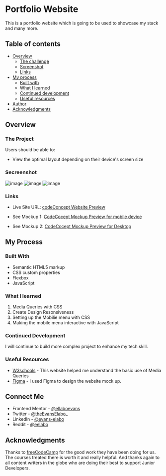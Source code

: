 # Portfolio Website

This is a portfolio website which is going to be used to showcase my stack and many more.

## Table of contents

- [Overview](#overview)
  - [The challenge](#the-challenge)
  - [Screenshot](#screenshot)
  - [Links](#links)
- [My process](#my-process)
  - [Built with](#built-with)
  - [What I learned](#what-i-learned)
  - [Continued development](#continued-development)
  - [Useful resources](#useful-resources)
- [Author](#author)
- [Acknowledgments](#acknowledgments)

## Overview

### The Project

Users should be able to:

- View the optimal layout depending on their device's screen size

### Secreenshot

![image](./design/Desktop-view.png)
![image](./design/closeMenu.png)
![image](./design/openMenu.png)

### Links

- Live Site URL: [codeConcept Website Preview](https://codeconcept.netlify.app)

- See Mockup 1: [CodeCocept Mockup Preview for mobile device](https://www.figma.com/proto/0BPMPqMGFH1Bj7QnlWPP2u/CodeConcept-Portfolio?node-id=44%3A1382&scaling=min-zoom&page-id=8%3A2944&starting-point-node-id=45%3A1595)

- See Mockup 2: [CodeCocept Mockup Preview for Desktop](https://www.figma.com/proto/0BPMPqMGFH1Bj7QnlWPP2u/CodeConcept-Portfolio?node-id=8%3A2946&scaling=min-zoom&page-id=8%3A2944&starting-point-node-id=45%3A1595)

## My Process

### Built With

- Semantic HTML5 markup
- CSS custom properties
- Flexbox
- JavaScript

### What I learned

1. Media Queries with CSS
2. Create Design Resonsiveness
3. Setting up the Mobilie menu with CSS
4. Making the mobile menu interactive with JavaScript

### Continued Development

I will continue to build more complex project to enhance my tech skill.

### Useful Resources

- [W3schools](https://www.w3schools.com) - This website helped me understand the basic use of Media Queries
- [Figma](https://figma.com) - I used Figma to design the website mock up.

## Connect Me

- Frontend Mentor - [@ellaboevans](https://www.frontendmentor.io/profile/ellaboevans)
- Twitter - [@theEvansElabo\_](https://www.twitter.com/theevanselabo_)
- LinkedIn - [@evans-elabo](https://www.linkedin.com/in/evans-elabo)
- Reddit - [@eelabo](https://www.reddit.com/user/eelabo)

## Acknowledgments

Thanks to [freeCodeCamp](https://www.freecodecamp.org) for the good work they have been doing for us. The courses treated there is worth it and really helpful. And thanks again to all content writers in the globe who are doing their best to support Junior Developers.

